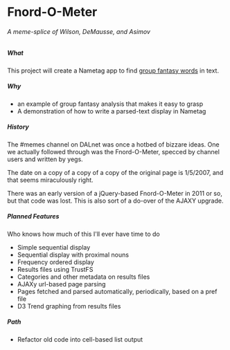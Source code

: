 # Fnord-O-Meter 
###### A meme-splice of Wilson, DeMausse, and Asimov


##### What

This project will create a Nametag app to find [group fantasy words](http://books.google.com/books?id=V8Sas74bBjwC&pg=PA134&lpg=PA134&dq=%22group-fantasy+analysis%22&source=bl&ots=M5eM12T_E0&sig=CZRnfzxmtT9sahP67ZJCXGExPYo&hl=en&sa=X&ei=iZ45VNDMLoWfyQSpioDwBg&ved=0CDUQ6AEwBA#v=onepage&q=%22group-fantasy%20analysis%22&f=false) in text.


##### Why

* an example of group fantasy analysis that makes it easy to grasp
* A demonstration of how to write a parsed-text display in Nametag 



##### History

The #memes channel on DALnet was once a hotbed of bizzare ideas.  One we actually followed through was the Fnord-O-Meter, specced by channel users and written by yegs.  

The date on a copy of a copy of a copy of the original page is 1/5/2007, and that seems miraculously right.

There was an early version of a jQuery-based Fnord-O-Meter in 2011 or so, but that code was lost.  This is also sort of a do-over of the AJAXY upgrade.

##### Planned Features

Who knows how much of this I'll ever have time to do

* Simple sequential display
* Sequential display with proximal nouns 
* Frequency ordered display
* Results files using TrustFS
* Categories and other metadata on results files
* AJAXy url-based page parsing
* Pages fetched and parsed automatically, periodically, based on a pref file
* D3 Trend graphing from results files


##### Path

* Refactor old code into cell-based list output